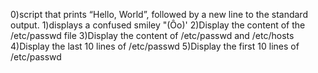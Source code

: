 0)script that prints “Hello, World”, followed by a new line to the standard output.
1)displays a confused smiley "(Ôo)'
2)Display the content of the /etc/passwd file
3)Display the content of /etc/passwd and /etc/hosts
4)Display the last 10 lines of /etc/passwd
5)Display the first 10 lines of /etc/passwd
